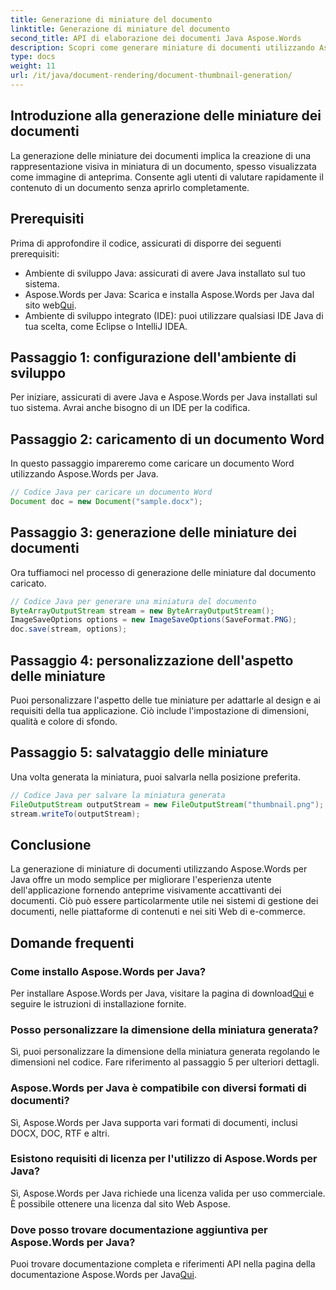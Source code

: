 ```yaml
---
title: Generazione di miniature del documento
linktitle: Generazione di miniature del documento
second_title: API di elaborazione dei documenti Java Aspose.Words
description: Scopri come generare miniature di documenti utilizzando Aspose.Words per Java. Migliora l'esperienza utente con anteprime visive.
type: docs
weight: 11
url: /it/java/document-rendering/document-thumbnail-generation/
---
```


## Introduzione alla generazione delle miniature dei documenti

La generazione delle miniature dei documenti implica la creazione di una rappresentazione visiva in miniatura di un documento, spesso visualizzata come immagine di anteprima. Consente agli utenti di valutare rapidamente il contenuto di un documento senza aprirlo completamente.

## Prerequisiti

Prima di approfondire il codice, assicurati di disporre dei seguenti prerequisiti:

- Ambiente di sviluppo Java: assicurati di avere Java installato sul tuo sistema.
-  Aspose.Words per Java: Scarica e installa Aspose.Words per Java dal sito web[Qui](https://releases.aspose.com/words/java/).
- Ambiente di sviluppo integrato (IDE): puoi utilizzare qualsiasi IDE Java di tua scelta, come Eclipse o IntelliJ IDEA.

## Passaggio 1: configurazione dell'ambiente di sviluppo

Per iniziare, assicurati di avere Java e Aspose.Words per Java installati sul tuo sistema. Avrai anche bisogno di un IDE per la codifica.

## Passaggio 2: caricamento di un documento Word

In questo passaggio impareremo come caricare un documento Word utilizzando Aspose.Words per Java.

```java
// Codice Java per caricare un documento Word
Document doc = new Document("sample.docx");
```

## Passaggio 3: generazione delle miniature dei documenti

Ora tuffiamoci nel processo di generazione delle miniature dal documento caricato.

```java
// Codice Java per generare una miniatura del documento
ByteArrayOutputStream stream = new ByteArrayOutputStream();
ImageSaveOptions options = new ImageSaveOptions(SaveFormat.PNG);
doc.save(stream, options);
```

## Passaggio 4: personalizzazione dell'aspetto delle miniature

Puoi personalizzare l'aspetto delle tue miniature per adattarle al design e ai requisiti della tua applicazione. Ciò include l'impostazione di dimensioni, qualità e colore di sfondo.

## Passaggio 5: salvataggio delle miniature

Una volta generata la miniatura, puoi salvarla nella posizione preferita.

```java
// Codice Java per salvare la miniatura generata
FileOutputStream outputStream = new FileOutputStream("thumbnail.png");
stream.writeTo(outputStream);
```

## Conclusione

La generazione di miniature di documenti utilizzando Aspose.Words per Java offre un modo semplice per migliorare l'esperienza utente dell'applicazione fornendo anteprime visivamente accattivanti dei documenti. Ciò può essere particolarmente utile nei sistemi di gestione dei documenti, nelle piattaforme di contenuti e nei siti Web di e-commerce.

## Domande frequenti

### Come installo Aspose.Words per Java?

 Per installare Aspose.Words per Java, visitare la pagina di download[Qui](https://releases.aspose.com/words/java/) e seguire le istruzioni di installazione fornite.

### Posso personalizzare la dimensione della miniatura generata?

Sì, puoi personalizzare la dimensione della miniatura generata regolando le dimensioni nel codice. Fare riferimento al passaggio 5 per ulteriori dettagli.

### Aspose.Words per Java è compatibile con diversi formati di documenti?

Sì, Aspose.Words per Java supporta vari formati di documenti, inclusi DOCX, DOC, RTF e altri.

### Esistono requisiti di licenza per l'utilizzo di Aspose.Words per Java?

Sì, Aspose.Words per Java richiede una licenza valida per uso commerciale. È possibile ottenere una licenza dal sito Web Aspose.

### Dove posso trovare documentazione aggiuntiva per Aspose.Words per Java?

 Puoi trovare documentazione completa e riferimenti API nella pagina della documentazione Aspose.Words per Java[Qui](https://reference.aspose.com/words/java/).